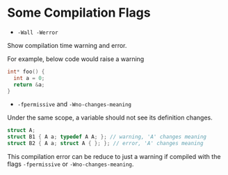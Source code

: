 # Some Compilation Flags

* `-Wall -Werror`

Show compilation time warning and error.

For example, below code would raise a warning

```cpp
int* foo() {
  int a = 0;
  return &a;
}
```

* `-fpermissive` and `-Wno-changes-meaning`

Under the same scope, a variable should not see its definition changes.

```cpp
struct A;
struct B1 { A a; typedef A A; }; // warning, 'A' changes meaning
struct B2 { A a; struct A { }; }; // error, 'A' changes meaning
```

This compilation error can be reduce to just a warning if compiled with the flags `-fpermissive` or `-Wno-changes-meaning`.